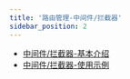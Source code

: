 ```yaml
---
title: '路由管理-中间件/拦截器'
sidebar_position: 2
---
```


- [中间件/拦截器-基本介绍](output/goframe-v2.3-md/WEB服务开发/路由管理/路由管理-中间件拦截器/中间件拦截器-基本介绍)
- [中间件/拦截器-使用示例](output/goframe-v2.3-md/WEB服务开发/路由管理/路由管理-中间件拦截器/中间件拦截器-使用示例)